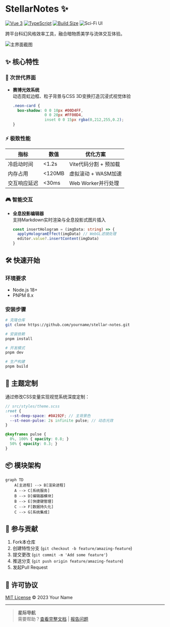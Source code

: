 # StellarNotes ✨

[![Vue 3](https://img.shields.io/badge/Vue-3.3-green?logo=vuedotjs)](https://vuejs.org/)
[![TypeScript](https://img.shields.io/badge/TypeScript-5.0-blue?logo=typescript)](https://www.typescriptlang.org/)
[![Build Size](https://img.shields.io/badge/Install%20Size-≤50MB-success)](https://vitejs.dev/)
![Sci-Fi UI](https://img.shields.io/badge/Style-Cyberpunk-ff69b4)

跨平台科幻风格效率工具，融合暗物质美学与流体交互体验。

![主界面截图](https://via.placeholder.com/800x500/0A192F/00D4FF?text=StellarNotes+UI+Preview)

## ✨ 核心特性

### 🚀 次世代界面
- **赛博光效系统**  
  动态霓虹边框、粒子背景与CSS 3D变换打造沉浸式视觉体验
  ```css
  .neon-card {
    box-shadow: 0 0 10px #00D4FF, 
                0 0 20px #FF00D4,
                inset 0 0 15px rgba(0,212,255,0.2);
  }
  ```

### ⚡ 极致性能
| 指标                | 数值           | 优化方案                  |
|---------------------|----------------|--------------------------|
| 冷启动时间          | <1.2s          | Vite代码分割 + 预加载     |
| 内存占用            | <120MB         | 虚拟滚动 + WASM加速       |
| 交互响应延迟        | <30ms          | Web Worker并行处理        |

### 🎮 智能交互
- **全息投影编辑器**  
  支持Markdown实时渲染与全息投影式图片插入
  ```ts
  const insertHologram = (imgData: string) => {
    applyHologramEffect(imgData) // WebGL滤镜处理
    editor.value?.insertContent(imgData)
  }
  ```

## 🛠️ 快速开始

### 环境要求
- Node.js 18+
- PNPM 8.x

### 安装步骤
```bash
# 克隆仓库
git clone https://github.com/yourname/stellar-notes.git

# 安装依赖
pnpm install

# 开发模式
pnpm dev

# 生产构建
pnpm build
```

## 🎨 主题定制

通过修改CSS变量实现视觉系统深度定制：
```scss
// src/styles/theme.scss
:root {
  --st-deep-space: #0A192F; // 主背景色
  --st-neon-pulse: 2s infinite pulse; // 动态光效
}

@keyframes pulse {
  0%, 100% { opacity: 0.8; }
  50% { opacity: 0.3; }
}
```

## 📦 模块架构
```mermaid
graph TD
    A[主进程] --> B[渲染进程]
    A --> C[系统服务]
    B --> D[编辑器模块]
    B --> E[快捷键管理]
    C --> F[数据持久化]
    C --> G[系统集成]
```

## 🤝 参与贡献
1. Fork本仓库
2. 创建特性分支 (`git checkout -b feature/amazing-feature`)
3. 提交更改 (`git commit -m 'Add some feature'`)
4. 推送分支 (`git push origin feature/amazing-feature`)
5. 发起Pull Request

## 📜 许可协议
[MIT License](LICENSE) © 2023 Your Name

---

> **星际导航**  
> 需要帮助？[查看完整文档](docs/) | [报告问题](https://github.com/yourname/stellar-notes/issues)

